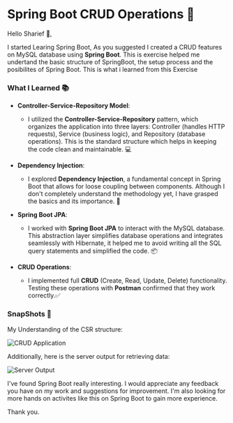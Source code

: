 
# Spring Boot CRUD Operations 🚀

Hello Sharief 👋,

I started Learing Spring Boot, As you suggested I created a CRUD features on MySQL database using **Spring Boot**. This is exercise helped me undertand the basic structure of SpringBoot, the setup process and the posibilites of Spring Boot. This is what i learned from this Exercise

### What I Learned 📚

- **Controller-Service-Repository Model**:
  - I utilized the **Controller-Service-Repository** pattern, which organizes the application into three layers: Controller (handles HTTP requests), Service (business logic), and Repository (database operations). This is the standard structure which helps in keeping the code clean and maintainable. 💻

- **Dependency Injection**:
  - I explored **Dependency Injection**, a fundamental concept in Spring Boot that allows for loose coupling between components. Although I don't completely understand the methodology yet, I have grasped the basics and its importance. 🧩

- **Spring Boot JPA**:
  - I worked with **Spring Boot JPA** to interact with the MySQL database. This abstraction layer simplifies database operations and integrates seamlessly with Hibernate, it helped me to avoid writing all the SQL query statements and simplified the code. 📦

- **CRUD Operations**:
  - I implemented full **CRUD** (Create, Read, Update, Delete) functionality. Testing these operations with **Postman** confirmed that they work correctly.✅

### SnapShots 📸

My Understanding of the CSR structure:

![CRUD Application](https://github.com/user-attachments/assets/65e3d179-e6f9-4aa8-a563-3bac195bdfc5)

Additionally, here is the server output for retrieving data:

![Server Output](https://github.com/user-attachments/assets/f7610423-51f5-4f5e-8464-f9fd6cad8155)



I've found Spring Boot really interesting. I would appreciate any feedback you have on my work and suggestions for improvement. 
I'm also looking for more hands on activites like this on Spring Boot to gain more experience.

Thank you.
